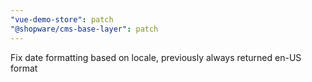 ```yaml
---
"vue-demo-store": patch
"@shopware/cms-base-layer": patch
---
```


Fix date formatting based on locale, previously always returned en-US format
